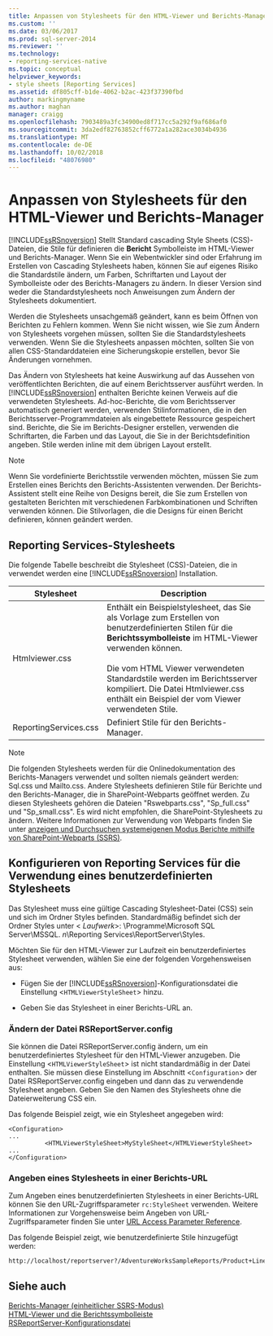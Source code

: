 ```yaml
---
title: Anpassen von Stylesheets für den HTML-Viewer und Berichts-Manager | Microsoft-Dokumentation
ms.custom: ''
ms.date: 03/06/2017
ms.prod: sql-server-2014
ms.reviewer: ''
ms.technology:
- reporting-services-native
ms.topic: conceptual
helpviewer_keywords:
- style sheets [Reporting Services]
ms.assetid: df805cff-b1de-4062-b2ac-423f37390fbd
author: markingmyname
ms.author: maghan
manager: craigg
ms.openlocfilehash: 7903489a3fc34900ed8f717cc5a292f9af686af0
ms.sourcegitcommit: 3da2edf82763852cff6772a1a282ace3034b4936
ms.translationtype: MT
ms.contentlocale: de-DE
ms.lasthandoff: 10/02/2018
ms.locfileid: "48076980"
---
```

# <a name="customize-style-sheets-for-html-viewer-and-report-manager"></a>Anpassen von Stylesheets für den HTML-Viewer und Berichts-Manager
  [!INCLUDE[ssRSnoversion](../includes/ssrsnoversion-md.md)] Stellt Standard cascading Style Sheets (CSS)-Dateien, die Stile für definieren die **Bericht** Symbolleiste im HTML-Viewer und Berichts-Manager. Wenn Sie ein Webentwickler sind oder Erfahrung im Erstellen von Cascading Stylesheets haben, können Sie auf eigenes Risiko die Standardstile ändern, um Farben, Schriftarten und Layout der Symbolleiste oder des Berichts-Managers zu ändern. In dieser Version sind weder die Standardstylesheets noch Anweisungen zum Ändern der Stylesheets dokumentiert.  
  
 Werden die Stylesheets unsachgemäß geändert, kann es beim Öffnen von Berichten zu Fehlern kommen. Wenn Sie nicht wissen, wie Sie zum Ändern von Stylesheets vorgehen müssen, sollten Sie die Standardstylesheets verwenden. Wenn Sie die Stylesheets anpassen möchten, sollten Sie von allen CSS-Standarddateien eine Sicherungskopie erstellen, bevor Sie Änderungen vornehmen.  
  
 Das Ändern von Stylesheets hat keine Auswirkung auf das Aussehen von veröffentlichten Berichten, die auf einem Berichtsserver ausführt werden. In [!INCLUDE[ssRSnoversion](../includes/ssrsnoversion-md.md)] enthalten Berichte keinen Verweis auf die verwendeten Stylesheets. Ad-hoc-Berichte, die vom Berichtsserver automatisch generiert werden, verwenden Stilinformationen, die in den Berichtsserver-Programmdateien als eingebettete Ressource gespeichert sind. Berichte, die Sie im Berichts-Designer erstellen, verwenden die Schriftarten, die Farben und das Layout, die Sie in der Berichtsdefinition angeben. Stile werden inline mit dem übrigen Layout erstellt.  
  
> [!NOTE]  
>  Wenn Sie vordefinierte Berichtsstile verwenden möchten, müssen Sie zum Erstellen eines Berichts den Berichts-Assistenten verwenden. Der Berichts-Assistent stellt eine Reihe von Designs bereit, die Sie zum Erstellen von gestalteten Berichten mit verschiedenen Farbkombinationen und Schriften verwenden können. Die Stilvorlagen, die die Designs für einen Bericht definieren, können geändert werden.  
  
## <a name="reporting-services-style-sheets"></a>Reporting Services-Stylesheets  
 Die folgende Tabelle beschreibt die Stylesheet (CSS)-Dateien, die in verwendet werden eine [!INCLUDE[ssRSnoversion](../includes/ssrsnoversion-md.md)] Installation.  
  
|Stylesheet|Description|  
|-----------------|-----------------|  
|Htmlviewer.css|Enthält ein Beispielstylesheet, das Sie als Vorlage zum Erstellen von benutzerdefinierten Stilen für die **Berichtssymbolleiste** im HTML-Viewer verwenden können.<br /><br /> Die vom HTML Viewer verwendeten Standardstile werden im Berichtsserver kompiliert. Die Datei Htmlviewer.css enthält ein Beispiel der vom Viewer verwendeten Stile.|  
|ReportingServices.css|Definiert Stile für den Berichts-Manager.|  
  
> [!NOTE]  
>  Die folgenden Stylesheets werden für die Onlinedokumentation des Berichts-Managers verwendet und sollten niemals geändert werden: Sql.css und Mailto.css. Andere Stylesheets definieren Stile für Berichte und den Berichts-Manager, die in SharePoint-Webparts geöffnet werden. Zu diesen Stylesheets gehören die Dateien "Rswebparts.css", "Sp_full.css" und "Sp_small.css". Es wird nicht empfohlen, die SharePoint-Stylesheets zu ändern. Weitere Informationen zur Verwendung von Webparts finden Sie unter [anzeigen und Durchsuchen systemeigenen Modus Berichte mithilfe von SharePoint-Webparts &#40;SSRS&#41;](reports/view-and-explore-native-mode-reports-using-sharepoint-web-parts-ssrs.md).  
  
## <a name="configuring-reporting-services-to-use-a-custom-style-sheet"></a>Konfigurieren von Reporting Services für die Verwendung eines benutzerdefinierten Stylesheets  
 Das Stylesheet muss eine gültige Cascading Stylesheet-Datei (CSS) sein und sich im Ordner Styles befinden. Standardmäßig befindet sich der Ordner Styles unter \< *Laufwerk*>: \Programme\Microsoft SQL Server\MSSQL. *n*\Reporting Services\ReportServer\Styles.  
  
 Möchten Sie für den HTML-Viewer zur Laufzeit ein benutzerdefiniertes Stylesheet verwenden, wählen Sie eine der folgenden Vorgehensweisen aus:  
  
-   Fügen Sie der [!INCLUDE[ssRSnoversion](../includes/ssrsnoversion-md.md)]-Konfigurationsdatei die Einstellung <`HTMLViewerStyleSheet`> hinzu.  
  
-   Geben Sie das Stylesheet in einer Berichts-URL an.  
  
### <a name="modifying-the-rsreportserverconfig-file"></a>Ändern der Datei RSReportServer.config  
 Sie können die Datei RSReportServer.config ändern, um ein benutzerdefiniertes Stylesheet für den HTML-Viewer anzugeben. Die Einstellung <`HTMLViewerStyleSheet`> ist nicht standardmäßig in der Datei enthalten. Sie müssen diese Einstellung im Abschnitt <`Configuration`> der Datei RSReportServer.config eingeben und dann das zu verwendende Stylesheet angeben. Geben Sie den Namen des Stylesheets ohne die Dateierweiterung CSS ein.  
  
 Das folgende Beispiel zeigt, wie ein Stylesheet angegeben wird:  
  
```  
<Configuration>  
...  
          <HTMLViewerStyleSheet>MyStyleSheet</HTMLViewerStyleSheet>  
...  
</Configuration>  
```  
  
### <a name="specifying-a-style-sheet-on-a-report-url"></a>Angeben eines Stylesheets in einer Berichts-URL  
 Zum Angeben eines benutzerdefinierten Stylesheets in einer Berichts-URL können Sie den URL-Zugriffsparameter `rc:StyleSheet` verwenden. Weitere Informationen zur Vorgehensweise beim Angeben von URL-Zugriffsparameter finden Sie unter [URL Access Parameter Reference](url-access-parameter-reference.md).  
  
 Das folgende Beispiel zeigt, wie benutzerdefinierte Stile hinzugefügt werden:  
  
```  
http://localhost/reportserver?/AdventureWorksSampleReports/Product+Line+Sales&rs:Command=Render&rc:Stylesheet=MyStyleSheet  
```  
  
## <a name="see-also"></a>Siehe auch  
 [Berichts-Manager &#40;einheitlicher SSRS-Modus&#41;](../../2014/reporting-services/report-manager-ssrs-native-mode.md)   
 [HTML-Viewer und die Berichtssymbolleiste](html-viewer-and-the-report-toolbar.md)   
 [RSReportServer-Konfigurationsdatei](report-server/rsreportserver-config-configuration-file.md)  
  
  
